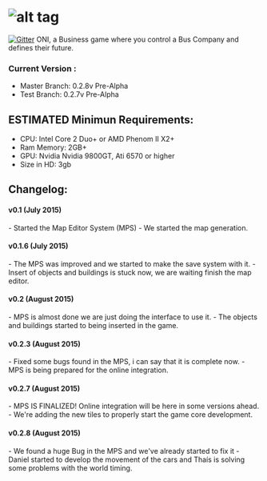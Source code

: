 ![alt tag](https://raw.github.com/dogfalo/materialize/master/images/materialize.gif)
===========

[![Gitter](https://www.facebook.com/)](https://gitter.im/Dogfalo/materialize?utm_source=badge&utm_medium=badge&utm_campaign=pr-badge&utm_content=badge)
ONI, a Business game where you control a Bus Company and defines their future.

### Current Version :
  - Master Branch: 0.2.8v Pre-Alpha
  - Test Branch: 0.2.7v Pre-Alpha

## ESTIMATED Minimun Requirements:
  - CPU: Intel Core 2 Duo+ or AMD Phenom II X2+
  - Ram Memory: 2GB+
  - GPU: Nvidia Nvidia 9800GT, Ati 6570 or higher
  - Size in HD: 3gb

## Changelog:

<h4>  v0.1 (July 2015)</h4>
  - Started the Map Editor System (MPS)
  - We started the map generation.
<h4>v0.1.6 (July 2015)</h4>
  - The MPS was improved and we started to make the save system with it.
  - Insert of objects and buildings is stuck now, we are waiting finish the map editor.
<h4>v0.2 (August 2015)</h4>
  - MPS is almost done we are just doing the interface to use it.
  - The objects and buildings started to being inserted in the game.
<h4>v0.2.3 (August 2015)</h4>
  - Fixed some bugs found in the MPS, i can say that it is complete now.
  - MPS is being prepared for the online integration.
<h4>v0.2.7 (August 2015)</h4>
  - MPS IS FINALIZED! Online integration will be here in some versions ahead.
  - We're adding the new tiles to properly start the game core development.
<h4>v0.2.8 (August 2015)</h4>
  - We found a huge Bug in the MPS and we've already started to fix it
  - Daniel started to develop the movement of the cars and Thaís is solving some problems with the world timing.
